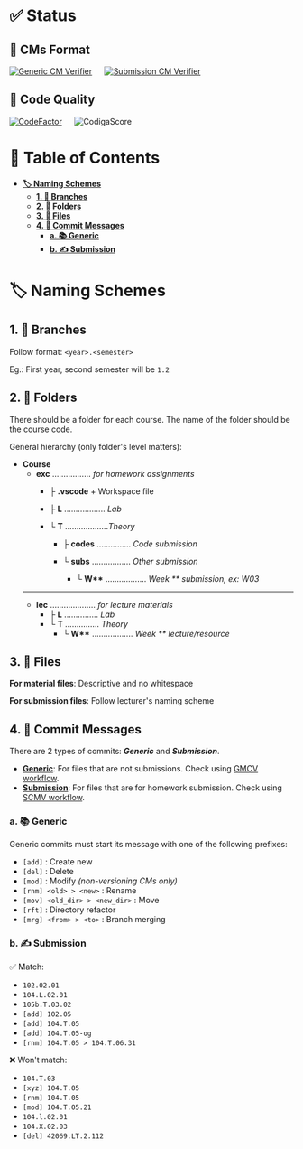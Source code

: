 # ✅ Status
## 💬 CMs Format
[![Generic CM Verifier](https://github.com/itsdmd/University/actions/workflows/gcmv.yml/badge.svg?branch=1.2)](https://github.com/itsdmd/University/actions/workflows/gcmv.yml) &emsp; [![Submission CM Verifier](https://github.com/itsdmd/University/actions/workflows/scmv.yml/badge.svg?branch=1.2)](https://github.com/itsdmd/University/actions/workflows/scmv.yml)

## 💎 Code Quality
[![CodeFactor](https://www.codefactor.io/repository/github/itsdmd/university/badge)](https://www.codefactor.io/repository/github/itsdmd/university) &emsp; ![CodigaScore](https://api.codiga.io/project/32682/score/svg)

# 📜 Table of Contents
- **[🏷️ Naming Schemes](#%EF%B8%8F-naming-schemes)**
	- **[1. 🌿 Branches](#1--branches)**
	- **[2. 📁 Folders](#2--folders)**
	- **[3. 📄 Files](#3--files)**
	- **[4. 💬 Commit Messages](#4--commit-messages)**
		- **[a. 📚 Generic](#a--generic)**
		- **[b. ✍ Submission](#b--submission)**

# 🏷️ Naming Schemes
## 1. 🌿 Branches
Follow format: ```<year>.<semester>```

Eg.: First year, second semester will be ```1.2```

## 2. 📁 Folders
There should be a folder for each course. The name of the folder should be the course code.

General hierarchy (only folder's level matters):
- **Course**
	- **exc** ................. *for homework assignments*
		- ├ **.vscode** + Workspace file
		- ├ **L** .................. *Lab*
		- └ **T** ...................*Theory*
		
			- ├ **codes** ............... *Code submission*
			- └ **subs** ................. *Other submission*
			
				- └ **W\*\*** .................. *Week \*\* submission, ex: W03*
	---
	- **lec** .................... *for lecture materials*
		- ├ **L** ............... *Lab*
		- └ **T** ............... *Theory*
			- └ **W\*\*** .................. *Week \*\* lecture/resource*

## 3. 📄 Files
**For material files**: Descriptive and no whitespace

**For submission files**: Follow lecturer's naming scheme

## 4. 💬 Commit Messages
There are 2 types of commits: ***Generic*** and ***Submission***.
- **[Generic](#a--generic)**: For files that are not submissions. Check using [GMCV workflow](https://github.com/itsdmd/University/actions/workflows/gcmv.yml).
- **[Submission](#b--submission)**: For files that are for homework submission. Check using [SCMV workflow](https://github.com/itsdmd/University/actions/workflows/scmv.yml).

### a. 📚 Generic
Generic commits must start its message with one of the following prefixes:

- ```[add]``` : Create new
- ```[del]``` : Delete
- ```[mod]``` : Modify *(non-versioning CMs only)*
- ```[rnm] <old> > <new>``` : Rename
- ```[mov] <old_dir> > <new_dir>``` : Move
- ```[rft]``` : Directory refactor
- ```[mrg] <from> > <to>``` : Branch merging

### b. ✍ Submission

✅ Match:
- ```102.02.01```
- ```104.L.02.01```
- ```105b.T.03.02```
- ```[add] 102.05```
- ```[add] 104.T.05```
- ```[add] 104.T.05-og```
- ```[rnm] 104.T.05 > 104.T.06.31```

❌ Won't match:
- ```104.T.03```
- ```[xyz] 104.T.05```
- ```[rnm] 104.T.05```
- ```[mod] 104.T.05.21```
- ```104.l.02.01```
- ```104.X.02.03```
- ```[del] 42069.LT.2.112```
